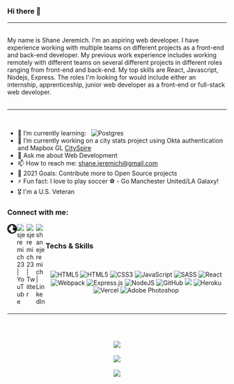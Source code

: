 ### Hi there 👋
---

</br>
My name is Shane Jeremich. I'm an aspiring web developer. I have experience working with multiple teams on different projects as a front-end and back-end developer. My previous work experience includes working remotely with different teams on several different projects in different roles ranging from front-end and back-end. My top skills are React, Javascript, Nodejs, Express. The roles I'm looking for would include either an internship, apprenticeship, junior web developer as a front-end or full-stack web developer.</br></br>

---

</br>


- 🌱 I’m currently learning: &nbsp; <img alt="Postgres" src ="https://img.shields.io/badge/MongoDB-%234ea94b.svg?style=flat&logo=mongodb&logoColor=white"/>
- 🔭 I’m currently working on a city stats project using Okta authentication and Mapbox GL [CitySpire](https://github.com/Lambda-School-Labs/cityspire-d-fe)
- 💬 Ask me about Web Development
- 📫 How to reach me: shane.jeremich@gmail.com
- 🥅 2021 Goals: Contribute more to Open Source projects
- ⚡ Fun fact: I love to play soccer ⚽ - Go Manchester United/LA Galaxy!
- 🎖  I'm a U.S. Veteran 

### Connect with me:

[<img align="left" alt="shanejeremich.com" width="22px" src="https://raw.githubusercontent.com/iconic/open-iconic/master/svg/globe.svg" />][website]
[<img align="left" alt="sjeremich23 | YouTube" width="22px" src="https://cdn.jsdelivr.net/npm/simple-icons@v3/icons/youtube.svg" />][youtube]
[<img align="left" alt="sjeremich23 | Twitter" width="22px" src="https://cdn.jsdelivr.net/npm/simple-icons@v3/icons/twitter.svg" />][twitter]
[<img align="left" alt="shanejeremich | LinkedIn" width="22px" src="https://cdn.jsdelivr.net/npm/simple-icons@v3/icons/linkedin.svg" />][linkedin]


</br>


### Techs & Skills 
</br>
<p style="text-align:center">
  <img alt="HTML5" src="https://img.shields.io/badge/html5%20-%23E34F26.svg?&style=for-the-badge&logo=html5&logoColor=white"/>
  <img alt="HTML5" src="https://img.shields.io/badge/html5%20-%23E34F26.svg?&style=for-the-badge&logo=html5&logoColor=white"/>
  <img alt="CSS3" src="https://img.shields.io/badge/css3%20-%231572B6.svg?&style=for-the-badge&logo=css3&logoColor=white"/>
  <img alt="JavaScript" src="https://img.shields.io/badge/javascript%20-%23323330.svg?&style=for-the-badge&logo=javascript&logoColor=%23F7DF1E"/>
  <img alt="SASS" src="https://img.shields.io/badge/SASS%20-hotpink.svg?&style=for-the-badge&logo=SASS&logoColor=white"/>
  <img alt="React" src="https://img.shields.io/badge/react%20-%2320232a.svg?&style=for-the-badge&logo=react&logoColor=%2361DAFB"/>
  <img alt="Webpack" src="https://img.shields.io/badge/webpack%20-%238DD6F9.svg?&style=for-the-badge&logo=webpack&logoColor=black" />
  <img alt="Express.js" src="https://img.shields.io/badge/express.js%20-%23404d59.svg?&style=for-the-badge"/>
  <img alt="NodeJS" src="https://img.shields.io/badge/node.js%20-%2343853D.svg?&style=for-the-badge&logo=node.js&logoColor=white"/>
  <img alt="GitHub" src="https://img.shields.io/badge/github%20-%23121011.svg?&style=for-the-badge&logo=github&logoColor=white"/>
  <img src="http://img.shields.io/badge/-VS%20Code-007ACC?style=for-the-badge&logo=visual%20studio%20code&logoColor=white">
  <img alt="Heroku" src="https://img.shields.io/badge/heroku%20-%23430098.svg?&style=for-the-badge&logo=heroku&logoColor=white"/>
  <img alt="Vercel" src="https://img.shields.io/badge/vercel%20-%23000000.svg?&style=for-the-badge&logo=vercel&logoColor=white"/>
  <img alt="Adobe Photoshop" src="https://img.shields.io/badge/adobe%20photoshop%20-%2331A8FF.svg?&style=for-the-badge&logo=adobe%20photoshop&logoColor=white"/>
</p></br>

---

</br></br>
<p align="center">
  <img src="https://github-readme-stats.vercel.app/api?username=sjeremich23&show_icons=true&theme=dark" />
</p>
<p align="center">
  <img src="https://github-readme-stats.vercel.app/api/top-langs/?username=sjeremich23&layout=compact&theme=dark" />
</p>
<p align="center">
  <img src="https://github-readme-stats.vercel.app/api/wakatime?username=sjeremich23&layout=compact" />
  </p>

</br></br>
                                                                                                    
[website]: https://shanejeremich.com
[youtube]: https://youtube.com/channel/UCmDn7ZuKkjypPYKXt1r65Lw
[twitter]: https://twitter.com/shanejeremich
[linkedin]: http://linkedin.com/in/shanejeremich/

